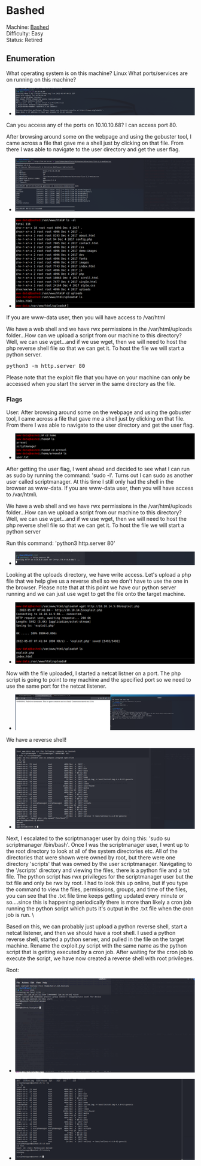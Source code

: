 # Bashed 

Machine: [Bashed](https://app.hackthebox.com/machines/Bashed)\
Difficulty: Easy\
Status: Retired



## Enumeration

What operating system is on this machine? Linux
What ports/services are on running on this machine? 
- ![Results!](screenshots/1.png) 


Can you access any of the ports on 10.10.10.68? I can access port 80.


After browsing around some on the webpage and using the gobuster tool, I came across a file that gave me a shell just by clicking on that file. From there I was able to navigate to the user directory and get the user flag.

- ![Results!](screenshots/2.png) 


- ![Results!](screenshots/3.png) 




If you are www-data user, then you will have access to /var/html

We have a web shell and we have rwx permissions in the /var/html/uploads folder...How can we upload a script from our machine to this directory? Well, we can use wget...and if we use wget, then we will need to host the php reverse shell file so that we can get it. To host the file we will start a python server.

<pre>python3 -m http.server 80</pre>


Please note that the exploit file that you have on your machine can only be accessed when you start the server in the same directory as the file. 


### Flags
User: After browsing around some on the webpage and using the gobuster tool, I came across a file that gave me a shell just by clicking on that file. From there I was able to navigate to the user directory and get the user flag.

- ![Results!](screenshots/4.png) 

After getting the user flag, I went ahead and decided to see what I can run as sudo by running the command: 
'sudo -l'. Turns out I can sudo as another user called scriptmanager. At this time I still only had the shell in the browser as www-data. If you are www-data user, then you will have access to /var/html\

We have a web shell and we have rwx permissions in the /var/html/uploads folder...How can we upload a script from our machine to this directory? Well, we can use wget...and if we use wget, then we will need to host the php reverse shell file so that we can get it. To host the file we will start a python server

Run this command: 'python3 http.server 80'

- ![Results!](screenshots/5.png) 

Looking at the uploads directory, we have write access. Let's upload a php file that we help give us a reverse shell so we don't have to use the one in the browser. Please note that at this point we have our python server running and we can just use wget to get the file onto the target machine.

- ![Results!](screenshots/6.png) 

Now with the file uploaded, I started a netcat listner on a port. The php script is going to point to my machine and the specified port so we need to use the same port for the netcat listener.

- ![Results!](screenshots/7.png) 

We have a reverse shell!
- ![Results!](screenshots/8.png) 

Next, I escalated to the scriptmanager user by doing this: 'sudo su scriptmanager /bin/bash'.  Once I was the scriptmanager user, I went up to the root directory to look at all of the system directories etc. All of the directories that were shown were owned by root, but there were one directory 'scripts' that was owned by the user scriptmanager. Navigating to the '/scripts' directory and viewing the files, there is a python file and a txt file.
The python script has rwx privileges for the scriptmanager user but the txt file and only be rwx by root. I had to look this up online, but if you type the command to view the files, permissions, groups, and time of the files, you can see that the .txt file time keeps getting updated every minute or so....since this is happening periodically there is more than likely a cron job running the python script which puts it's output in the .txt file when the cron job is run. \

Based on this, we can probably just upload a python reverse shell, start a netcat listener, and then we should have a root shell. I used a python reverse shell, started a python server, and pulled in the file on the target machine. Rename the exploit.py script with the same name as the python script that is getting executed by a cron job. After waiting for the cron job to execute the script, we have now created a reverse shell with root privileges. 


Root: 
- ![Results!](screenshots/9.png) 

- ![Results!](screenshots/10.png) 
